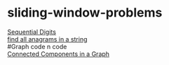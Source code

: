 # sliding-window-problems
[Sequential Digits](https://leetcode.com/problems/sequential-digits/)<br>
[find all anagrams in a string](https://leetcode.com/problems/find-all-anagrams-in-a-string/)<br>
#Graph code n code <br>
[Connected Components in a Graph](https://www.hackerearth.com/problem/algorithm/connected-components-in-a-graph/?utm_source=header&utm_medium=search&utm_campaign=he-search)<br>
